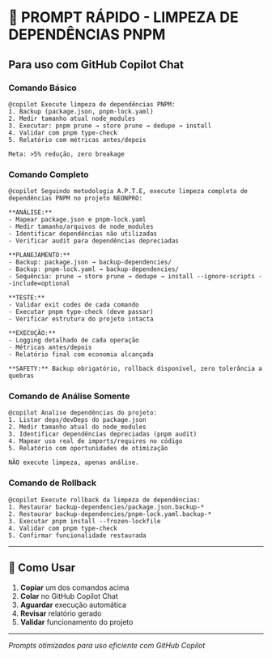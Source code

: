 # 🚀 PROMPT RÁPIDO - LIMPEZA DE DEPENDÊNCIAS PNPM

## Para uso com GitHub Copilot Chat

### Comando Básico

```
@copilot Execute limpeza de dependências PNPM:
1. Backup (package.json, pnpm-lock.yaml)
2. Medir tamanho atual node_modules
3. Executar: pnpm prune → store prune → dedupe → install
4. Validar com pnpm type-check
5. Relatório com métricas antes/depois

Meta: >5% redução, zero breakage
```

### Comando Completo

```
@copilot Seguindo metodologia A.P.T.E, execute limpeza completa de dependências PNPM no projeto NEONPRO:

**ANÁLISE:**
- Mapear package.json e pnpm-lock.yaml
- Medir tamanho/arquivos de node_modules
- Identificar dependências não utilizadas
- Verificar audit para dependências depreciadas

**PLANEJAMENTO:**
- Backup: package.json → backup-dependencies/
- Backup: pnpm-lock.yaml → backup-dependencies/
- Sequência: prune → store prune → dedupe → install --ignore-scripts --include=optional

**TESTE:**
- Validar exit codes de cada comando
- Executar pnpm type-check (deve passar)
- Verificar estrutura do projeto intacta

**EXECUÇÃO:**
- Logging detalhado de cada operação
- Métricas antes/depois
- Relatório final com economia alcançada

**SAFETY:** Backup obrigatório, rollback disponível, zero tolerância a quebras
```

### Comando de Análise Somente

```
@copilot Analise dependências do projeto:
1. Listar deps/devDeps do package.json
2. Medir tamanho atual do node_modules
3. Identificar dependências depreciadas (pnpm audit)
4. Mapear uso real de imports/requires no código
5. Relatório com oportunidades de otimização

NÃO execute limpeza, apenas análise.
```

### Comando de Rollback

```
@copilot Execute rollback da limpeza de dependências:
1. Restaurar backup-dependencies/package.json.backup-*
2. Restaurar backup-dependencies/pnpm-lock.yaml.backup-*
3. Executar pnpm install --frozen-lockfile
4. Validar com pnpm type-check
5. Confirmar funcionalidade restaurada
```

---

## 🎯 Como Usar

1. **Copiar** um dos comandos acima
2. **Colar** no GitHub Copilot Chat
3. **Aguardar** execução automática
4. **Revisar** relatório gerado
5. **Validar** funcionamento do projeto

---

_Prompts otimizados para uso eficiente com GitHub Copilot_
